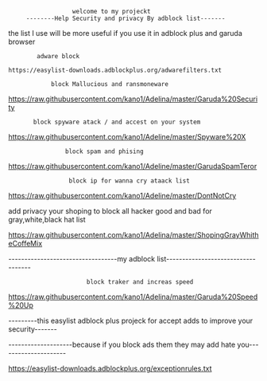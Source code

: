                       welcome to my projeckt
         --------Help Security and privacy By adblock list-------
the list I use will be more useful if you use it in adblock plus and garuda browser
            
            adware block
                        
    https://easylist-downloads.adblockplus.org/adwarefilters.txt

                block Mallucious and ransmoneware     

https://raw.githubusercontent.com/kano1/Adelina/master/Garuda%20Security

           block spyware atack / and accest on your system    

https://raw.githubusercontent.com/kano1/Adeline/master/Spyware%20X

                    block spam and phising      

https://raw.githubusercontent.com/kano1/Adeline/master/GarudaSpamTeror

                     block ip for wanna cry ataack list           
 
https://raw.githubusercontent.com/kano1/Adeline/master/DontNotCry

   add privacy your shoping to block all hacker good and bad for gray,white,black hat list

https://raw.githubusercontent.com/kano1/Adelina/master/ShopingGrayWhitheCoffeMix

----------------------------------my adblock list-----------------------------------         
               
                          block traker and increas speed
 
https://raw.githubusercontent.com/kano1/Adelina/master/Garuda%20Speed%20Up

---------this easylist adblock plus projeck for accept adds to improve your security-------          


--------------------because if you block ads them they may add hate you---------------------

https://easylist-downloads.adblockplus.org/exceptionrules.txt
                
